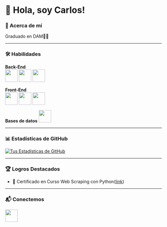 # 👋 Hola, soy Carlos!

### 🚀 Acerca de mí
Graduado en DAM👨‍💻

------------------------------------------------------------------------------

### 🛠️ Habilidades

**Back-End**  
<img src="https://cdn.jsdelivr.net/gh/devicons/devicon/icons/python/python-original.svg" width="40" height="40"/> 
<img src="https://cdn.jsdelivr.net/gh/devicons/devicon/icons/java/java-original.svg" width="40" height="40"/> 
<img src="https://cdn.jsdelivr.net/gh/devicons/devicon/icons/csharp/csharp-original.svg" width="40" height="40"/>

**Front-End**  
<img src="https://cdn.jsdelivr.net/gh/devicons/devicon/icons/html5/html5-original.svg" width="40" height="40"/> 
<img src="https://cdn.jsdelivr.net/gh/devicons/devicon/icons/css3/css3-original.svg" width="40" height="40"/> 
<img src="https://cdn.jsdelivr.net/gh/devicons/devicon/icons/javascript/javascript-original.svg" width="40" height="40"/>

**Bases de datos**
<img src="https://cdn.jsdelivr.net/gh/devicons/devicon/icons/mysql/mysql-original.svg" width="40" height="40"/>

------------------------------------------------------------------------------

### 📊 Estadísticas de GitHub
[![Tus Estadísticas de GitHub](https://github-readme-stats.vercel.app/api?username=carlosdev11&show_icons=true&theme=radical)](https://github.com/carlosdev11)

------------------------------------------------------------------------------

### 🏆 Logros Destacados
- 🥇 Certificado en Curso Web Scraping con Python([link](https://www.udemy.com/certificate/UC-2ae4a06d-b86b-43c1-a88e-2d372b8850e6/))

------------------------------------------------------------------------------

### 📬 Conectemos
<a href="https://www.linkedin.com/in/carlos-primo-rico/" target="_blank">
  <img src="https://cdn.jsdelivr.net/gh/devicons/devicon/icons/linkedin/linkedin-original.svg" width="40" height="40"/>
</a>
